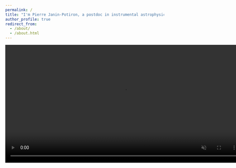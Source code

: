 ```yaml
---
permalink: /
title: "I'm Pierre Janin-Potiron, a postdoc in instrumental astrophysic with a passion for science, mathematics and sport. Here you’ll find my publications, presentations, and the occasional deep dive into the hobbies that keep me curious. Whether you're here to explore my work, find a collaborator, or just get a sense of who I am beyond the CV — I’m glad you stopped by."
author_profile: true
redirect_from: 
  - /about/
  - /about.html
---
```


<video controls loop muted autoplay preload="auto" src="../files/closed_loop.mp4" title="Title" width="750"></video>
